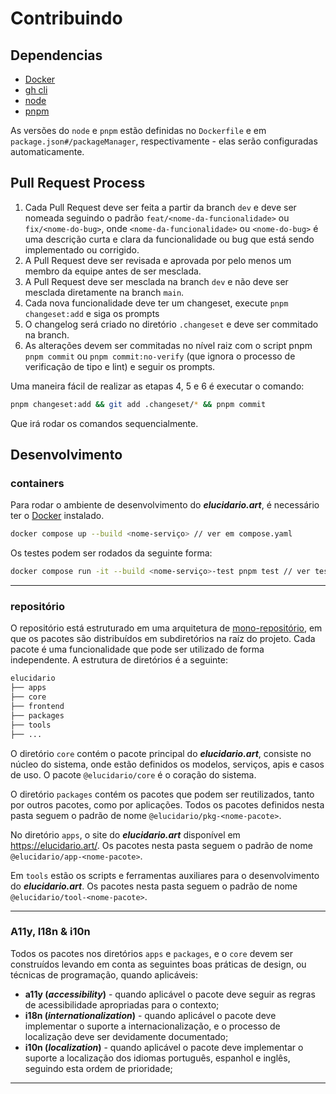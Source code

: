 # Contribuindo

## Dependencias

- [Docker](https://www.docker.com)
- [gh cli](https://cli.github.com)
- [node](https://nodejs.org/pt)
- [pnpm](https://pnpm.io/pt/)

As versões do `node` e `pnpm` estão definidas no `Dockerfile` e em `package.json#/packageManager`, respectivamente - elas serão configuradas automaticamente.

## Pull Request Process

1. Cada Pull Request deve ser feita a partir da branch `dev` e deve ser nomeada seguindo o padrão `feat/<nome-da-funcionalidade>` ou `fix/<nome-do-bug>`, onde `<nome-da-funcionalidade>` ou `<nome-do-bug>` é uma descrição curta e clara da funcionalidade ou bug que está sendo implementado ou corrigido.
2. A Pull Request deve ser revisada e aprovada por pelo menos um membro da equipe antes de ser mesclada.
3. A Pull Request deve ser mesclada na branch `dev` e não deve ser mesclada diretamente na branch `main`.
4. Cada nova funcionalidade deve ter um changeset, execute `pnpm changeset:add` e siga os prompts
5. O changelog será criado no diretório `.changeset` e deve ser commitado na branch.
6. As alterações devem ser commitadas no nível raiz com o script pnpm `pnpm commit` ou `pnpm commit:no-verify` (que ignora o processo de verificação de tipo e lint) e seguir os prompts.

Uma maneira fácil de realizar as etapas 4, 5 e 6 é executar o comando:

```sh
pnpm changeset:add && git add .changeset/* && pnpm commit
```

Que irá rodar os comandos sequencialmente.

## Desenvolvimento

### containers

Para rodar o ambiente de desenvolvimento do ***elucidario.art***, é necessário ter o [Docker](https://www.docker.com/) instalado.

```bash
docker compose up --build <nome-serviço> // ver em compose.yaml
```

Os testes podem ser rodados da seguinte forma:

```bash
docker compose run -it --build <nome-serviço>-test pnpm test // ver testes disponíveis em compose.yaml
```

---

### repositório

O repositório está estruturado em uma arquitetura de [mono-repositório](https://pnpm.io/pt/workspaces), em que os pacotes são distribuídos em subdiretórios na raíz do projeto. Cada pacote é uma funcionalidade que pode ser utilizado de forma independente. A estrutura de diretórios é a seguinte:

```bash
elucidario
├── apps
├── core
├── frontend
├── packages
├── tools
├── ...
```

O diretório `core` contém o pacote principal do ***elucidario.art***, consiste no núcleo do sistema, onde estão definidos os modelos, serviços, apis e casos de uso. O pacote `@elucidario/core` é o coração do sistema.

O diretório `packages` contém os pacotes que podem ser reutilizados, tanto por outros pacotes, como por aplicações. Todos os pacotes definidos nesta pasta seguem o padrão de nome `@elucidario/pkg-<nome-pacote>`.

No diretório `apps`, o site do ***elucidario.art*** disponível em <https://elucidario.art/>. Os pacotes nesta pasta seguem o padrão de nome `@elucidario/app-<nome-pacote>`.

Em `tools` estão os scripts e ferramentas auxiliares para o desenvolvimento do ***elucidario.art***. Os pacotes nesta pasta seguem o padrão de nome `@elucidario/tool-<nome-pacote>`.

---

### A11y, I18n & i10n

Todos os pacotes nos diretórios `apps` e `packages`, e o `core` devem ser construídos levando em conta as seguintes boas práticas de design, ou técnicas de programação, quando aplicáveis:

- **a11y (*accessibility*)** - quando aplicável o pacote deve seguir as regras de acessibilidade apropriadas para o contexto;
- **i18n (*internationalization*)** - quando aplicável o pacote deve implementar o suporte a internacionalização, e o processo de localização deve ser devidamente documentado;
- **i10n (*localization*)** - quando aplicável o pacote deve implementar o suporte a localização dos idiomas português, espanhol e inglês, seguindo esta ordem de prioridade;

---
